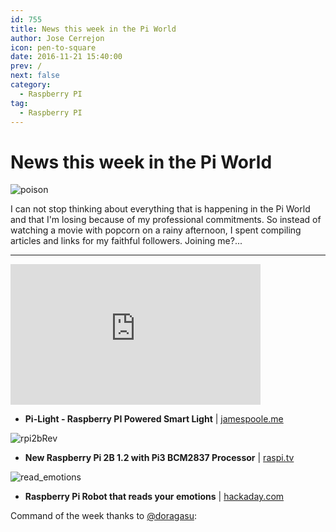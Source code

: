 ```yaml
---
id: 755
title: News this week in the Pi World
author: Jose Cerrejon
icon: pen-to-square
date: 2016-11-21 15:40:00
prev: /
next: false
category:
  - Raspberry PI
tag:
  - Raspberry PI
---
```


# News this week in the Pi World

![poison](/images/2016/11/poison.png)

I can not stop thinking about everything that is happening in the Pi World and that I'm losing because of my professional commitments. So instead of watching a movie with popcorn on a rainy afternoon, I spent compiling articles and links for my faithful followers. Joining me?...

- - -
<iframe width="400" height="225" src="https://www.youtube.com/embed/Aatp5gCskvk?rel=0" frameborder="0" allowfullscreen></iframe>

* **Pi-Light - Raspberry PI Powered Smart Light** | [jamespoole.me](http://jamespoole.me/2016/10/11/pilight-raspberry-pi-powered-smart-light/)

![rpi2bRev](/images/2016/11/rpi2bRev.jpg)

* **New Raspberry Pi 2B 1.2 with Pi3 BCM2837 Processor** | [raspi.tv](http://raspi.tv/2016/new-raspberry-pi-2b-1-2-with-pi3-bcm2837-processor)

![read_emotions](/images/2016/11/read_emotions.png)

* **Raspberry Pi Robot that reads your emotions** | [hackaday.com](http://hackaday.com/2016/11/17/raspberry-pi-robot-that-reads-your-emotions/)

Command of the week thanks to [@doragasu](https://twitter.com/doragasu/):


